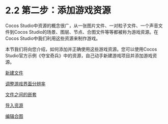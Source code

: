 # 2.2 第二步：添加游戏资源

Cocos Studio中资源的概念很广，从一张图片文件、一对粒子文件、一个声音文件到Cocos Studio的场景、图层、节点、合图文件等等都被称为游戏资源。在Cocos Studio中我们利用这些资源来制作游戏。

本节我们将向您介绍，如何添加并正确使用这些游戏资源。您可以使用Cocos Studio官方示例《夺宝奇兵》中的资源，自己动手新建游戏项目并添加游戏资源。

[新建文件](../new-file/zh.md)

[调整游戏界面分辨率](../change-resolution/zh.md)

[文件之间的嵌套](../nested-file/zh.md)

[导入资源](../import-resources/zh.md)

[编辑合图](../pack-images/zh.md)

